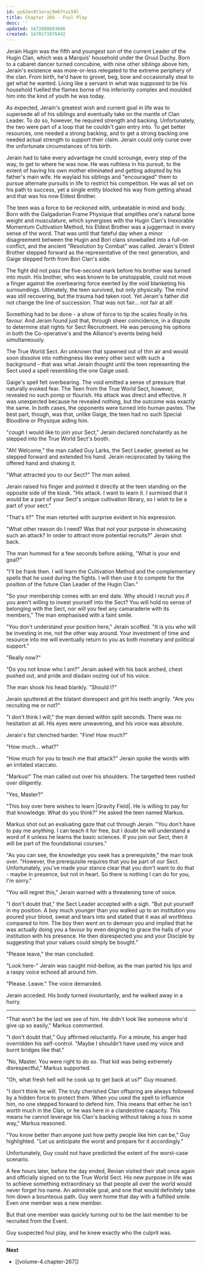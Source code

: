 ```yaml
---
id: yy62en9t1eraj9m67toi58l
title: Chapter 266 - Foul Play
desc: ''
updated: 1672808683606
created: 1670171976442
---
```


Jerain Hugin was the fifth and youngest son of the current Leader of the Hugin Clan, which was a Marquis' household under the Gruul Duchy. Born to a cabaret dancer turned concubine, with nine other siblings above him, Jerain's existence was more-or-less relegated to the extreme periphery of the clan. From birth, he'd have to grovel, beg, bow and occasionally steal to get what he wanted. Living like a servant in what was supposed to be his household fuelled the flames borne of his inferiority complex and moulded him into the kind of youth he was today.

As expected, Jerain's greatest wish and current goal in life was to supersede all of his siblings and eventually take on the mantle of Clan Leader. To do so, however, he required strength and backing. Unfortunately, the two were part of a loop that he couldn't gain entry into. To get better resources, one needed a strong backing, and to get a strong backing one needed actual strength to support their claim. Jerain could only curse over the unfortunate circumstances of his birth.

Jerain had to take every advantage he could scrounge, every step of the way, to get to where he was now. He was ruthless in his pursuit, to the extent of having his own mother eliminated and getting adopted by his father's main wife. He waylaid his siblings and "encouraged" them to pursue alternate pursuits in life to restrict his competition. He was all set on his path to success, yet a single entity blocked his way from getting ahead and that was his now Eldest Brother.

The teen was a force to be reckoned with, unbeatable in mind and body. Born with the Galgadorian Frame Physique that amplifies one's natural bone weight and musculature, which synergises with the Hugin Clan's Inexorable Momentum Cultivation Method, his Eldest Brother was a juggernaut in every sense of the word. That was until that fateful day when a minor disagreement between the Hugin and Bori clans snowballed into a full-on conflict, and the ancient "Resolution by Combat" was called. Jerain's Eldest Brother stepped forward as the representative of the next generation, and Gaige stepped forth from Bori Clan's side.

The fight did not pass the five-second mark before his brother was turned into mush. His brother, who was known to be unstoppable, could not move a finger against the overbearing force exerted by the void blanketing his surroundings. Ultimately, the teen survived, but only physically. The mind was still recovering, but the trauma had taken root. Yet Jerain's father did not change the line of succession. That was not fair... not fair at all!

Something had to be done - a show of force to tip the scales finally in his favour. And Jerain found just that, through sheer coincidence, in a dispute to determine stall rights for Sect Recruitment. He was perusing his options in both the Co-operative's and the Alliance's events being held simultaneously.

The True World Sect. An unknown that spawned out of thin air and would soon dissolve into nothingness like every other sect with such a background - that was what Jerain thought until the teen representing the Sect used a spell resembling the one Gaige used.

Gaige's spell felt overbearing. The void emitted a sense of pressure that naturally evoked fear. The Teen from the True World Sect, however, revealed no such pomp or flourish. His attack was direct and effective. It was unexpected because he revealed nothing, but the outcome was exactly the same. In both cases, the opponents were turned into human pastes. The best part, though, was that, unlike Gaige, the teen had no such Special Bloodline or Physique aiding him.

"*cough* I would like to join your Sect," Jerain declared nonchalantly as he stepped into the True World Sect's booth.

"Ah! Welcome," the man called Guy Larks, the Sect Leader, greeted as he stepped forward and extended his hand. Jerain reciprocated by taking the offered hand and shaking it.

"What attracted you to our Sect?" The man asked.

Jerain raised his finger and pointed it directly at the teen standing on the opposite side of the kiosk. "His attack. I want to learn it. I surmised that it would be a part of your Sect's unique cultivation library, so I wish to be a part of your sect."

"That's it?" The man retorted with surprise evident in his expression.

"What other reason do I need? Was that not your purpose in showcasing such an attack? In order to attract more potential recruits?" Jerain shot back.

The man hummed for a few seconds before asking, "What is your end goal?"

"I'll be frank then. I will learn the Cultivation Method and the complementary spells that he used during the fights. I will then use it to compete for the position of the future Clan Leader of the Hugin Clan."

"So your membership comes with an end date. Why should I recruit you if you aren't willing to invest yourself into the Sect? You will hold no sense of belonging with the Sect, nor will you feel any camaraderie with its members," The man emphasised with a faint smile.

"You don't understand your position here," Jerain scoffed. "It is you who will be investing in me, not the other way around. Your investment of time and resource into me will eventually return to you as both monetary and political support."

"Really now?"

"Do you not know who I am?" Jerain asked with his back arched, chest pushed out, and pride and disdain oozing out of his voice.

The man shook his head blankly. "Should I?"

Jerain sputtered at the blatant disrespect and grit his teeth angrily. "Are you recruiting me or not?"

"I don't think I will," the man denied within split seconds. There was no hesitation at all. His eyes were unwavering, and his voice was absolute.

Jerain's fist clenched harder. "Fine! How much?"

"How much... what?"

"How much for you to teach me that attack?" Jerain spoke the words with an irritated staccato.

"Markus!" The man called out over his shoulders. The targetted teen rushed over diligently.

"Yes, Master?"

"This boy over here wishes to learn |Gravity Field|. He is willing to pay for that knowledge. What do you think?" He asked the teen named Markus.

Markus shot out an evaluating gaze that cut through Jerain. "You don't have to pay me anything. I can teach it for free, but I doubt he will understand a word of it unless he learns the basic sciences. If you join our Sect, then it will be part of the foundational courses."

"As you can see, the knowledge you seek has a prerequisite," the man took over. "However, the prerequisite requires that you be part of our Sect. Unfortunately, you've made your stance clear that you don't want to do that - maybe in presence, but not in heart. So there is nothing I can do for you, I'm sorry."

"You will regret this," Jerain warned with a threatening tone of voice.

"I don't doubt that," the Sect Leader accepted with a sigh. "But put yourself in my position. A boy much younger than you walked up to an institution you poured your blood, sweat and tears into and stated that it was all worthless compared to him. The boy then went on to demean you and implied that he was actually doing you a favour by even deigning to grace the halls of your institution with his presence. He then disrespected you and your Disciple by suggesting that your values could simply be bought."

"Please leave," the man concluded.

"Look here-" Jerain was caught mid-bellow, as the man parted his lips and a raspy voice echoed all around him.

"Please. Leave." The voice demanded.

Jerain acceded. His body turned involuntarily, and he walked away in a hurry.

____

"That won't be the last we see of him. He didn't look like someone who'd give up so easily," Markus commented.

"I don't doubt that," Guy affirmed reluctantly. For a minute, his anger had overridden his self-control. "Maybe I shouldn't have used my voice and burnt bridges like that."

"No, Master. You were right to do so. That kid was being extremely disrespectful," Markus supported.

"Oh, what fresh hell will he cook up to get back at us?" Guy moaned.

"I don't think he will. The truly cherished Clan offspring are always followed by a hidden force to protect them. When you used the spell to influence him, no one stepped forward to defend him. This means that either he isn't worth much in the Clan, or he was here in a clandestine capacity. This means he cannot leverage his Clan's backing without taking a loss in some way," Markus reasoned.

"You know better than anyone just how petty people like him can be," Guy highlighted. "Let us anticipate the worst and prepare for it accordingly."

Unfortunately, Guy could not have predicted the extent of the worst-case scenario.

A few hours later, before the day ended, Revian visited their stall once again and officially signed on to the True World Sect. His new purpose in life was to achieve something extraordinary so that people all over the world would never forget his name. An admirable goal, and one that would definitely take him down a bounteous path. Guy went home that day with a fulfilled smile. Even one member was a new member.

But that one member was quickly turning out to be the last member to be recruited from the Event.

Guy suspected foul play, and he knew exactly who the culprit was.

____

**Next**
* [[volume-4.chapter-267]]